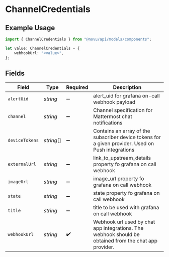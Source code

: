 # ChannelCredentials

## Example Usage

```typescript
import { ChannelCredentials } from "@novu/api/models/components";

let value: ChannelCredentials = {
    webhookUrl: "<value>",
};
```

## Fields

| Field                                                                                                 | Type                                                                                                  | Required                                                                                              | Description                                                                                           |
| ----------------------------------------------------------------------------------------------------- | ----------------------------------------------------------------------------------------------------- | ----------------------------------------------------------------------------------------------------- | ----------------------------------------------------------------------------------------------------- |
| `alertUid`                                                                                            | *string*                                                                                              | :heavy_minus_sign:                                                                                    | alert_uid for grafana on-call webhook payload                                                         |
| `channel`                                                                                             | *string*                                                                                              | :heavy_minus_sign:                                                                                    | Channel specification for Mattermost chat notifications                                               |
| `deviceTokens`                                                                                        | *string*[]                                                                                            | :heavy_minus_sign:                                                                                    | Contains an array of the subscriber device tokens for a given provider. Used on Push integrations     |
| `externalUrl`                                                                                         | *string*                                                                                              | :heavy_minus_sign:                                                                                    | link_to_upstream_details property fo grafana on call webhook                                          |
| `imageUrl`                                                                                            | *string*                                                                                              | :heavy_minus_sign:                                                                                    | image_url property fo grafana on call webhook                                                         |
| `state`                                                                                               | *string*                                                                                              | :heavy_minus_sign:                                                                                    | state property fo grafana on call webhook                                                             |
| `title`                                                                                               | *string*                                                                                              | :heavy_minus_sign:                                                                                    | title to be used with grafana on call webhook                                                         |
| `webhookUrl`                                                                                          | *string*                                                                                              | :heavy_check_mark:                                                                                    | Webhook url used by chat app integrations. The webhook should be obtained from the chat app provider. |